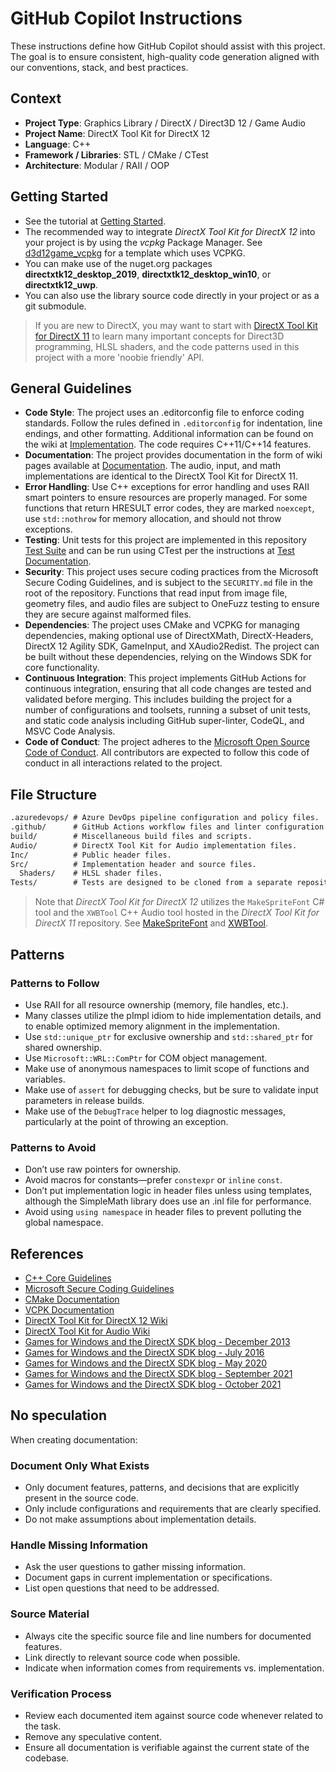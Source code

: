 # GitHub Copilot Instructions

These instructions define how GitHub Copilot should assist with this project. The goal is to ensure consistent, high-quality code generation aligned with our conventions, stack, and best practices.

## Context

- **Project Type**: Graphics Library / DirectX / Direct3D 12 / Game Audio
- **Project Name**: DirectX Tool Kit for DirectX 12
- **Language**: C++
- **Framework / Libraries**: STL / CMake / CTest
- **Architecture**: Modular / RAII / OOP

## Getting Started

- See the tutorial at [Getting Started](https://github.com/microsoft/DirectXTK12/wiki/Getting-Started).
- The recommended way to integrate *DirectX Tool Kit for DirectX 12* into your project is by using the *vcpkg* Package Manager. See [d3d12game_vcpkg](https://github.com/walbourn/directx-vs-templates/tree/main/d3d12game_vcpkg) for a template which uses VCPKG.
- You can make use of the nuget.org packages **directxtk12_desktop_2019**, **directxtk12_desktop_win10**, or **directxtk12_uwp**.
- You can also use the library source code directly in your project or as a git submodule.

> If you are new to DirectX, you may want to start with [DirectX Tool Kit for DirectX 11](https://github.com/microsoft/DirectXTK/wiki/Getting-Started) to learn many important concepts for Direct3D programming, HLSL shaders, and the code patterns used in this project with a more 'noobie friendly' API.

## General Guidelines

- **Code Style**: The project uses an .editorconfig file to enforce coding standards. Follow the rules defined in `.editorconfig` for indentation, line endings, and other formatting. Additional information can be found on the wiki at [Implementation](https://github.com/microsoft/DirectXTK12/wiki/Implementation). The code requires C++11/C++14 features.
- **Documentation**: The project provides documentation in the form of wiki pages available at [Documentation](https://github.com/microsoft/DirectXTK12/wiki/). The audio, input, and math implementations are identical to the DirectX Tool Kit for DirectX 11.
- **Error Handling**: Use C++ exceptions for error handling and uses RAII smart pointers to ensure resources are properly managed. For some functions that return HRESULT error codes, they are marked `noexcept`, use `std::nothrow` for memory allocation, and should not throw exceptions.
- **Testing**: Unit tests for this project are implemented in this repository [Test Suite](https://github.com/walbourn/directxtk12test/) and can be run using CTest per the instructions at [Test Documentation](https://github.com/walbourn/directxtk12test/wiki).
- **Security**: This project uses secure coding practices from the Microsoft Secure Coding Guidelines, and is subject to the `SECURITY.md` file in the root of the repository. Functions that read input from image file, geometry files, and audio files are subject to OneFuzz testing to ensure they are secure against malformed files.
- **Dependencies**: The project uses CMake and VCPKG for managing dependencies, making optional use of DirectXMath, DirectX-Headers, DirectX 12 Agility SDK, GameInput, and XAudio2Redist. The project can be built without these dependencies, relying on the Windows SDK for core functionality.
- **Continuous Integration**: This project implements GitHub Actions for continuous integration, ensuring that all code changes are tested and validated before merging. This includes building the project for a number of configurations and toolsets, running a subset of unit tests, and static code analysis including GitHub super-linter, CodeQL, and MSVC Code Analysis.
- **Code of Conduct**: The project adheres to the [Microsoft Open Source Code of Conduct](https://opensource.microsoft.com/codeofconduct/). All contributors are expected to follow this code of conduct in all interactions related to the project.

## File Structure

```txt
.azuredevops/ # Azure DevOps pipeline configuration and policy files.
.github/      # GitHub Actions workflow files and linter configuration files.
build/        # Miscellaneous build files and scripts.
Audio/        # DirectX Tool Kit for Audio implementation files.
Inc/          # Public header files.
Src/          # Implementation header and source files.
  Shaders/    # HLSL shader files.
Tests/        # Tests are designed to be cloned from a separate repository at this location.
```

> Note that *DirectX Tool Kit for DirectX 12* utilizes the `MakeSpriteFont` C# tool and the `XWBTool` C++ Audio tool hosted in the *DirectX Tool Kit for DirectX 11* repository. See [MakeSpriteFont](https://github.com/microsoft/DirectXTK/tree/main/MakeSpriteFont) and [XWBTool](https://github.com/microsoft/DirectXTK/tree/main/XWBTool).

## Patterns

### Patterns to Follow

- Use RAII for all resource ownership (memory, file handles, etc.).
- Many classes utilize the pImpl idiom to hide implementation details, and to enable optimized memory alignment in the implementation.
- Use `std::unique_ptr` for exclusive ownership and `std::shared_ptr` for shared ownership.
- Use `Microsoft::WRL::ComPtr` for COM object management.
- Make use of anonymous namespaces to limit scope of functions and variables.
- Make use of `assert` for debugging checks, but be sure to validate input parameters in release builds.
- Make use of the `DebugTrace` helper to log diagnostic messages, particularly at the point of throwing an exception.

### Patterns to Avoid

- Don’t use raw pointers for ownership.
- Avoid macros for constants—prefer `constexpr` or `inline` `const`.
- Don’t put implementation logic in header files unless using templates, although the SimpleMath library does use an .inl file for performance.
- Avoid using `using namespace` in header files to prevent polluting the global namespace.

## References

- [C++ Core Guidelines](https://isocpp.github.io/CppCoreGuidelines/CppCoreGuidelines)
- [Microsoft Secure Coding Guidelines](https://learn.microsoft.com/en-us/security/develop/secure-coding-guidelines)
- [CMake Documentation](https://cmake.org/documentation/)
- [VCPK Documentation](https://learn.microsoft.com/vcpkg/)
- [DirectX Tool Kit for DirectX 12 Wiki](https://github.com/microsoft/DirectXTK12/wiki/)
- [DirectX Tool Kit for Audio Wiki](https://github.com/Microsoft/DirectXTK/wiki/Audio)
- [Games for Windows and the DirectX SDK blog - December 2013](https://walbourn.github.io/directx-tool-kit-for-audio/)
- [Games for Windows and the DirectX SDK blog - July 2016](https://walbourn.github.io/directx-tool-kit-for-directx-12/)
- [Games for Windows and the DirectX SDK blog - May 2020](https://walbourn.github.io/directx-tool-kit-for-audio-updates-and-a-direct3d-9-footnote/)
- [Games for Windows and the DirectX SDK blog - September 2021](https://walbourn.github.io/latest-news-on-directx-tool-kit/)
- [Games for Windows and the DirectX SDK blog - October 2021](https://walbourn.github.io/directx-tool-kit-vertex-skinning-update/)

## No speculation

When creating documentation:

### Document Only What Exists

* Only document features, patterns, and decisions that are explicitly present in the source code.
* Only include configurations and requirements that are clearly specified.
* Do not make assumptions about implementation details.

### Handle Missing Information

* Ask the user questions to gather missing information.
* Document gaps in current implementation or specifications.
* List open questions that need to be addressed.

### Source Material

* Always cite the specific source file and line numbers for documented features.
* Link directly to relevant source code when possible.
* Indicate when information comes from requirements vs. implementation.

### Verification Process

* Review each documented item against source code whenever related to the task.
* Remove any speculative content.
* Ensure all documentation is verifiable against the current state of the codebase.
